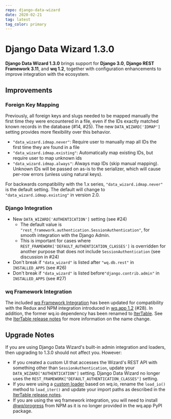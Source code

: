 ```yaml
---
repo: django-data-wizard
date: 2020-02-21
tag: latest
tag_color: primary
---
```


# Django Data Wizard 1.3.0

**Django Data Wizard 1.3.0** brings support for **Django 3.0**, **Django REST Framework 3.11**, and **wq 1.2**, together with configuration enhancements to improve integration with the ecosystem.

## Improvements

### Foreign Key Mapping

Previously, all foreign keys and slugs needed to be mapped manually the first time they were encountered in a file, even if the IDs exactly matched known records in the database (#14, #25).  The new `DATA_WIZARD['IDMAP']` setting provides more flexibility over this behavior.

  * `"data_wizard.idmap.never"`: Require user to manually map all IDs the first time they are found in a file
  * `"data_wizard.idmap.existing"`: Automatically map existing IDs, but require user to map unknown ids
  * `"data_wizard.idmap.always"`: Always map IDs (skip manual mapping).  Unknown IDs will be passed on as-is to the serializer, which will cause per-row errors (unless using natural keys).

For backwards compatibility with the 1.x series, `"data_wizard.idmap.never"` is the default setting.  The default will change to `"data_wizard.idmap.existing"` in version 2.0.

### Django Integration

 * New `DATA_WIZARD['AUTHENTICATION']` setting (see #24)
     * The default value is `"rest_framework.authentication.SessionAuthentication"`, for smooth integration with the Django Admin.
     * This is important for cases where `REST_FRAMEWORK['DEFAULT_AUTHENTICATION_CLASSES']` is overridden for another purpose that does not include `SessionAuthentication` (see discussion in #24)
 * Don't break if `"data_wizard"` is listed after `"wq.db.rest"` in `INSTALLED_APPS` (see #26)
 * Don't break if `"data_wizard"` is listed before`"django.contrib.admin"` in `INSTALLED_APPS` (see #27)

### wq Framework Integration

The included [wq Framework Integration](https://github.com/wq/django-data-wizard#wq-framework-integration) has been updated for compatibility with the Redux and NPM integration introduced in [wq.app 1.2](./wq.app-1.2.0.md) (#28).  In addition, the former wq.io dependency has been renamed to [IterTable](https://github.com/wq/itertable).  See the [IterTable release notes] for more information on the name change.

## Upgrade Notes

If you are using Django Data Wizard's built-in admin integration and loaders, then upgrading to 1.3.0 should not affect you.  However:

 * If you created a custom UI that accesses the Wizard's REST API with something other than `SessionAuthentication`, update your `DATA_WIZARD["AUTHENTICATION"]` setting.  Django Data Wizard no longer uses the `REST_FRAMEWORK["DEFAULT_AUTHENTICATION_CLASSES"]` setting.
 * If you were using a [custom loader](https://github.com/wq/django-data-wizard#custom-loader) based on wq.io, rename the `load_io()` method to `load_iter()` and update your import paths as described in the [IterTable release notes].
 * If you are using the wq framework integration, you will need to install [@wq/progress](https://github.com/wq/django-data-wizard/tree/main/packages/progress) from NPM as it is no longer provided in the wq.app PyPI package.

[IterTable release notes]: ./itertable-2.0.0b1.md
